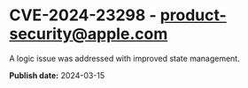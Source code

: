 # CVE-2024-23298 - product-security@apple.com

A logic issue was addressed with improved state management.

**Publish date:** 2024-03-15
